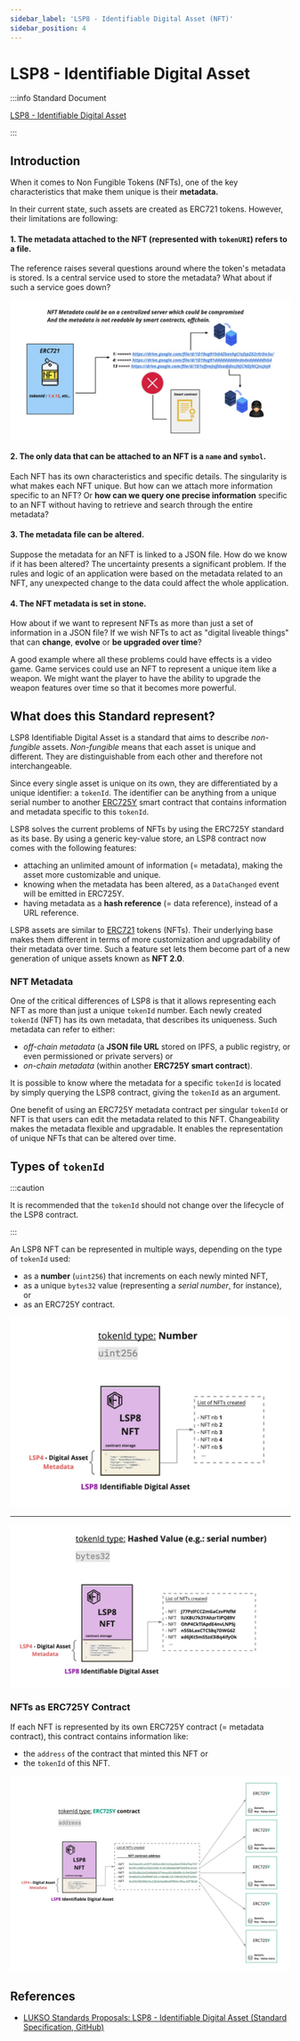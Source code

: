 ```yaml
---
sidebar_label: 'LSP8 - Identifiable Digital Asset (NFT)'
sidebar_position: 4
---
```


# LSP8 - Identifiable Digital Asset

:::info Standard Document

[LSP8 - Identifiable Digital Asset](https://github.com/lukso-network/LIPs/blob/main/LSPs/LSP-8-IdentifiableDigitalAsset.md)

:::

## Introduction

When it comes to Non Fungible Tokens (NFTs), one of the key characteristics that make them unique is their **metadata.**

In their current state, such assets are created as ERC721 tokens. However, their limitations are following:

#### 1. The metadata attached to the NFT (represented with `tokenURI`) refers to a file.

The reference raises several questions around where the token's metadata is stored. Is a central service used to store the metadata? What about if such a service goes down?

![](../../../static/img/erc721-metadata-security.png)

#### 2. The only data that can be attached to an NFT is a `name` and `symbol`.

Each NFT has its own characteristics and specific details. The singularity is what makes each NFT unique. But how can we attach more information specific to an NFT? Or **how can we query one precise information** specific to an NFT without having to retrieve and search through the entire metadata?

#### 3. The metadata file can be altered.

Suppose the metadata for an NFT is linked to a JSON file. How do we know if it has been altered? The uncertainty presents a significant problem. If the rules and logic of an application were based on the metadata related to an NFT, any unexpected change to the data could affect the whole application.

#### 4. The NFT metadata is set in stone.

How about if we want to represent NFTs as more than just a set of information in a JSON file? If we wish NFTs to act as "digital liveable things" that can **change**, **evolve** or **be upgraded over time**?

A good example where all these problems could have effects is a video game. Game services could use an NFT to represent a unique item like a weapon. We might want the player to have the ability to upgrade the weapon features over time so that it becomes more powerful.

## What does this Standard represent?

LSP8 Identifiable Digital Asset is a standard that aims to describe _non-fungible_ assets. _Non-fungible_ means that each asset is unique and different. They are distinguishable from each other and therefore not interchangeable.

Since every single asset is unique on its own, they are differentiated by a unique identifier: a `tokenId`. The identifier can be anything from a unique serial number to another [ERC725Y](https://github.com/ERC725Alliance/ERC725/blob/main/docs/ERC-725.md#erc725y) smart contract that contains information and metadata specific to this `tokenId`.

LSP8 solves the current problems of NFTs by using the ERC725Y standard as its base. By using a generic key-value store, an LSP8 contract now comes with the following features:

- attaching an unlimited amount of information (= metadata), making the asset more customizable and unique.
- knowing when the metadata has been altered, as a `DataChanged` event will be emitted in ERC725Y.
- having metadata as a **hash reference** (= data reference), instead of a URL reference.

LSP8 assets are similar to [ERC721](https://eips.ethereum.org/EIPS/eip-721) tokens (NFTs). Their underlying base makes them different in terms of more customization and upgradability of their metadata over time. Such a feature set lets them become part of a new generation of unique assets known as **NFT 2.0**.

### NFT Metadata

One of the critical differences of LSP8 is that it allows representing each NFT as more than just a unique `tokenId` number. Each newly created `tokenId` (NFT) has its own metadata, that describes its uniqueness. Such metadata can refer to either:

- _off-chain metadata_ (a **JSON file URL** stored on IPFS, a public registry, or even permissioned or private servers) or
- _on-chain metadata_ (within another **ERC725Y smart contract**).

It is possible to know where the metadata for a specific `tokenId` is located by simply querying the LSP8 contract, giving the `tokenId` as an argument.

One benefit of using an ERC725Y metadata contract per singular `tokenId` or NFT is that users can edit the metadata related to this NFT. Changeability makes the metadata flexible and upgradable. It enables the representation of unique NFTs that can be altered over time.

## Types of `tokenId`

:::caution

It is recommended that the `tokenId` should not change over the lifecycle of the LSP8 contract.

:::

An LSP8 NFT can be represented in multiple ways, depending on the type of `tokenId` used:

- as a **number** (`uint256`) that increments on each newly minted NFT,
- as a unique `bytes32` value (representing a _serial number_, for instance), or
- as an ERC725Y contract.

![LSP8 tokenId = number](../../../static/img/lsp8-tokenid-number.jpeg)

---

![LSP8 tokenId = bytes32](../../../static/img/lsp8-tokenid-serial-number.jpeg)

### NFTs as ERC725Y Contract

If each NFT is represented by its own ERC725Y contract (= metadata contract), this contract contains information like:

- the `address` of the contract that minted this NFT or
- the `tokenId` of this NFT.

![LSP8 tokenId = ERC725Y contract](../../../static/img/lsp8-tokenid-erc725y.jpeg)

## References

- [LUKSO Standards Proposals: LSP8 - Identifiable Digital Asset (Standard Specification, GitHub)](https://github.com/lukso-network/LIPs/blob/main/LSPs/LSP-8-IdentifiableDigitalAsset.md)
